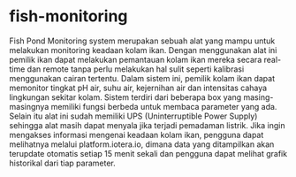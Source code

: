 # fish-monitoring

Fish Pond Monitoring system merupakan sebuah alat yang mampu untuk melakukan monitoring keadaan kolam ikan. Dengan menggunakan alat ini pemilik ikan dapat melakukan pemantauan kolam ikan mereka secara real-time dan remote tanpa perlu melakukan hal sulit seperti kalibrasi menggunakan cairan tertentu. Dalam sistem ini, pemilik kolam ikan dapat memonitor tingkat pH air, suhu air, kejernihan air dan intensitas cahaya lingkungan sekitar kolam. Sistem terdiri dari beberapa box yang masing-masingnya memiliki fungsi berbeda untuk membaca parameter yang ada. Selain itu alat ini sudah memiliki UPS (Uninterruptible Power Supply) sehingga alat masih dapat menyala jika terjadi pemadaman listrik. Jika ingin mengakses informasi mengenai keadaan kolam ikan, pengguna dapat melihatnya melalui platform.iotera.io, dimana data yang ditampilkan akan terupdate otomatis setiap 15 menit sekali dan pengguna dapat melihat grafik historikal dari tiap parameter.